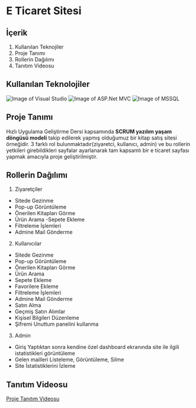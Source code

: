 # E Ticaret Sitesi

## İçerik

1. Kullanılan Teknojiler
2. Proje Tanımı
3. Rollerin Dağılımı
4. Tanıtım Videosu

## Kullanılan Teknolojiler

![Image of Visual Studio](https://www.usine-logicielle.org/wp-content/uploads/2017/12/Visual-pic.jpg "Visual Studio")
![Image of ASP.Net MVC](https://webmaster.kitchen/wp-content/uploads/asp-net-mvc.png "ASP.Net MVC")
![Image of MSSQL](https://www.pngarea.com/pngm/418/3133888_sql-png-microsoft-sql-server-logo-transparent-png.png "MSSQL")

## Proje Tanımı

Hızlı Uygulama Geliştirme Dersi kapsamında **SCRUM yazılım yaşam döngüsü modeli** takip edilerek yapmış olduğumuz bir kitap satış sitesi örneğidir. 3 farklı rol bulunmaktadır(ziyaretci, kullanıcı, admin) ve bu rollerin yetkileri girebildikleri sayfalar ayarlanarak tam kapsamlı bir e ticaret sayfası yapmak amacıyla proje geliştirilmiştir.

## Rollerin Dağılımı

1. Ziyaretçiler
  +  Sitede Gezinme 
  +  Pop-up Görüntüleme
  +  Önerilen Kitapları Görme 
  +  Ürün Arama -Sepete Ekleme 
  +  Filtreleme İşlemleri 
  +  Admine Mail Gönderme

2. Kullanıcılar
  + Sitede Gezinme 
  + Pop-up Görüntüleme 
  + Önerilen Kitapları Görme 
  + Ürün Arama 
  + Sepete Ekleme 
  + Favorilere Ekleme 
  + Filtreleme İşlemleri 
  + Admine Mail Gönderme 
  + Satın Alma 
  + Geçmiş Satın Alımlar 
  + Kişisel Bilgileri Düzenleme 
  + Şifremi Unuttum panelini kullanma

3. Admin
  + Giriş Yaptıktan sonra kendine özel dashboard ekranında site ile ilgili istatistikleri görüntüleme 
  + Gelen mailleri Listeleme, Görüntüleme, Silme
  + Site İstatistiklerini İzleme

## Tanıtım Videosu

[Proje Tanıtım Videosu](https://youtu.be/C4_-aroDb1E)

